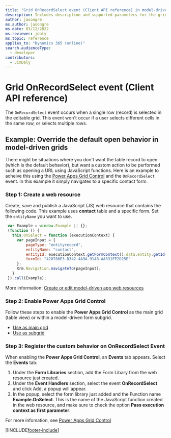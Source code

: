 ```yaml
---
title: "Grid OnRecordSelect event (Client API reference) in model-driven apps| MicrosoftDocs"
description: Includes description and supported parameters for the grid OnRecordSelect event.
author: jasongre
ms.author: jasongre
ms.date: 03/12/2022
ms.reviewer: jdaly
ms.topic: reference
applies_to: "Dynamics 365 (online)"
search.audienceType: 
  - developer
contributors:
  - JimDaly
---
```

# Grid OnRecordSelect event (Client API reference)

The `OnRecordSelect` event occurs when a single row (record) is selected in the editable grid. This event won't occur if a user selects different cells in the same row, or selects multiple rows. 

## Example: Override the default open behavior in model-driven grids 
There might be situations where you don't want the table record to open (which is the default behavior), but want a custom action to be performed such as opening a URL using JavaScript functions. Here is an example to acheive this using the [Power Apps Grid Control](../../../../../maker/model-driven-apps/the-power-apps-grid-control) and the `OnRecordSelect` event. In this example it simply navigates to a specific contact form.

### Step 1: Create a web resource

Create, save and publish a JavaScript (JS) web resource that contains the following code. This example uses **contact** table and a specific form. Set the `entityName` you want to use.

   ```JavaScript
    var Example = window.Example || {};
    (function () {
      this.OnSelect = function (executionContext) {
        var pageInput = {
            pageType: "entityrecord",
            entityName: "contact",
            entityId: executionContext.getFormContext().data.entity.getId(),
            formId: "420786E3-D342-4A9A-914B-AA331FF2D25E"    
        };
        Xrm.Navigation.navigateTo(pageInput);
      }
    }).call(Example);
   ```

More information: [Create or edit model-driven app web resources ](../../../../../maker/model-driven-apps/create-edit-web-resources.md)

### Step 2: Enable Power Apps Grid Control 
Follow these steps to enable the **Power Apps Grid Control** as the main grid (table view) or within a model-driven form subgrid.
- [Use as main grid](../../../../../maker/model-driven-apps/the-power-apps-grid-control#add-the-power-apps-grid-control-to-views-for-an-entity)
- [Use as subgrid](../../../../../maker/model-driven-apps/the-power-apps-grid-control#add-the-power-apps-grid-control-to-a-subgrid)


### Step 3: Register the custom behavior on OnRecordSelect Event
When enabling the **Power Apps Grid Control**, an **Events** tab appears. Select the **Events** tab:
  1. Under the **Form Libraries** section, add the Form Libary from the web resource just created.
  2. Under the **Event Handlers** section, select the event **OnRecordSelect** and click Add, a popup will appear.
  3. In the popup, select the form library just added and the Function name **Example.OnSelect**. This is the name of the JavaScript function created in the web resource, and make sure to check the option **Pass execution context as first parameter**.


For more infomation, see [Power Apps Grid Control](../../../../../maker/model-driven-apps/the-power-apps-grid-control)

[!INCLUDE[footer-include](../../../../../includes/footer-banner.md)]
